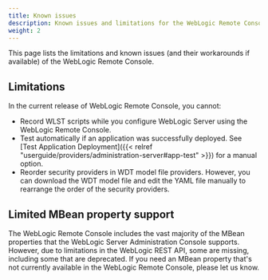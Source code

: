 ```yaml
---
title: Known issues
description: Known issues and limitations for the WebLogic Remote Console
weight: 2
---
```


This page lists the limitations and known issues (and their workarounds if available) of the WebLogic Remote Console.

## Limitations
In the current release of WebLogic Remote Console, you cannot: 

* Record WLST scripts while you configure WebLogic Server using the WebLogic Remote Console.
* Test automatically if an application was successfully deployed. See [Test Application Deployment]({{< relref "userguide/providers/administration-server#app-test" >}}) for a manual option.
* Reorder security providers in WDT model file providers. However, you can download the WDT model file and edit the YAML file manually to rearrange the order of the security providers.

## Limited MBean property support
The WebLogic Remote Console includes the vast majority of the MBean properties that the WebLogic Server Administration Console supports. However, due to limitations in the WebLogic REST API, some are missing, including some that are deprecated. If you need an MBean property that's not currently available in the WebLogic Remote Console, please let us know.

<!-- ## My credentials don't work

If you are sure your login credentials are correct but you're receiving an Unexpected Error Response error, it might be because your credentials contain unsupported characters.

By default, the WebLogic Remote Console uses HTTP Basic Authentication which supports a limited character set. Characters outside that set, for example, Japanese characters, cannot be used within either usernames or passwords.

**Workaround**: If you wish to continue using credentials with these characters, then when you connect to an Administration Server from the WebLogic Remote Console, you must enable **Use Web Authentication** in the provider connection dialog box. The WebLogic Remote Console will send you to the external authentication portal. -->
